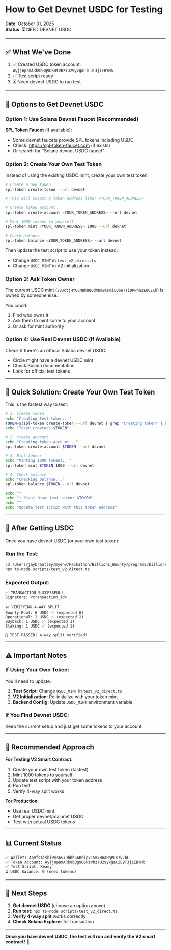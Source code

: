 # How to Get Devnet USDC for Testing

**Date**: October 31, 2025  
**Status**: ⏳ NEED DEVNET USDC

---

## ✅ What We've Done

1. ✅ Created USDC token account: `AyjjnpamARk9bBg9D6RtVbzYU29yxgaCiL9T3j1EBYMb`
2. ✅ Test script ready
3. ⏳ Need devnet USDC to run test

---

## 🎯 Options to Get Devnet USDC

### Option 1: Use Solana Devnet Faucet (Recommended)

**SPL Token Faucet** (if available):
- Some devnet faucets provide SPL tokens including USDC
- Check: https://spl-token-faucet.com (if exists)
- Or search for "Solana devnet USDC faucet"

### Option 2: Create Your Own Test Token

Instead of using the existing USDC mint, create your own test token:

```bash
# Create a new token
spl-token create-token --url devnet

# This will output a token address like: <YOUR_TOKEN_ADDRESS>

# Create token account
spl-token create-account <YOUR_TOKEN_ADDRESS> --url devnet

# Mint 1000 tokens to yourself
spl-token mint <YOUR_TOKEN_ADDRESS> 1000 --url devnet

# Check balance
spl-token balance <YOUR_TOKEN_ADDRESS> --url devnet
```

Then update the test script to use your token instead:
- Change `USDC_MINT` in `test_v2_direct.ts`
- Change `USDC_MINT` in V2 initialization

### Option 3: Ask Token Owner

The current USDC mint (`JBJctjHYUCMBhQQQdmDm9CFmiLQou7siDRwhn2EUGEKh`) is owned by someone else.

You could:
1. Find who owns it
2. Ask them to mint some to your account
3. Or ask for mint authority

### Option 4: Use Real Devnet USDC (If Available)

Check if there's an official Solana devnet USDC:
- Circle might have a devnet USDC mint
- Check Solana documentation
- Look for official test tokens

---

## 🚀 Quick Solution: Create Your Own Test Token

This is the fastest way to test:

```bash
# 1. Create token
echo "Creating test token..."
TOKEN=$(spl-token create-token --url devnet | grep "Creating token" | awk '{print $3}')
echo "Token created: $TOKEN"

# 2. Create account
echo "Creating token account..."
spl-token create-account $TOKEN --url devnet

# 3. Mint tokens
echo "Minting 1000 tokens..."
spl-token mint $TOKEN 1000 --url devnet

# 4. Check balance
echo "Checking balance..."
spl-token balance $TOKEN --url devnet

echo ""
echo "✅ Done! Your test token: $TOKEN"
echo ""
echo "Update test script with this token address"
```

---

## 📝 After Getting USDC

Once you have devnet USDC (or your own test token):

### Run the Test:
```bash
cd /Users/jaybrantley/myenv/Hackathon/Billions_Bounty/programs/billions-bounty-v2
npx ts-node scripts/test_v2_direct.ts
```

### Expected Output:
```
✅ TRANSACTION SUCCESSFUL!
Signature: <transaction_id>

📊 VERIFYING 4-WAY SPLIT
Bounty Pool: 6 USDC ✅ (expected 6)
Operational: 2 USDC ✅ (expected 2)
Buyback: 1 USDC ✅ (expected 1)
Staking: 1 USDC ✅ (expected 1)

🎉 TEST PASSED! 4-way split verified!
```

---

## ⚠️ Important Notes

### If Using Your Own Token:

You'll need to update:
1. **Test Script**: Change `USDC_MINT` in `test_v2_direct.ts`
2. **V2 Initialization**: Re-initialize with your token mint
3. **Backend Config**: Update `USDC_MINT` environment variable

### If You Find Devnet USDC:

Keep the current setup and just get some tokens to your account.

---

## 🎯 Recommended Approach

**For Testing V2 Smart Contract**:
1. Create your own test token (fastest)
2. Mint 1000 tokens to yourself
3. Update test script with your token address
4. Run test
5. Verify 4-way split works

**For Production**:
- Use real USDC mint
- Get proper devnet/mainnet USDC
- Test with actual USDC tokens

---

## 📊 Current Status

```
✅ Wallet: ApmfsAisbiPys6v79hbhG6Bbipx1SmxBnaHqPLs7v7bC
✅ Token Account: AyjjnpamARk9bBg9D6RtVbzYU29yxgaCiL9T3j1EBYMb
✅ Test Script: Ready
⏳ USDC Balance: 0 (need tokens)
```

---

## 🚀 Next Steps

1. **Get devnet USDC** (choose an option above)
2. **Run test**: `npx ts-node scripts/test_v2_direct.ts`
3. **Verify 4-way split** works correctly
4. **Check Solana Explorer** for transaction

---

**Once you have devnet USDC, the test will run and verify the V2 smart contract!** 🎉



